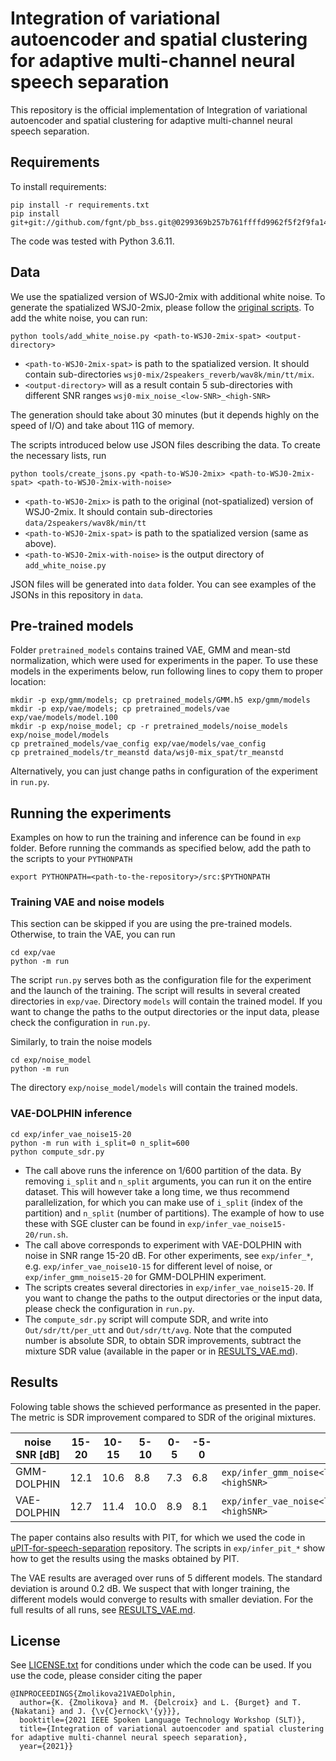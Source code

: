 # Integration of variational autoencoder and spatial clustering for adaptive multi-channel neural speech separation

This repository is the official implementation of Integration of variational autoencoder and spatial clustering for adaptive multi-channel neural speech separation.

## Requirements

To install requirements:
```
pip install -r requirements.txt
pip install git+git://github.com/fgnt/pb_bss.git@0299369b257b761ffffd9962f5f2f9fa14dd43c4
```
The code was tested with Python 3.6.11.

## Data
We use the spatialized version of WSJ0-2mix with additional white noise. To generate the spatialized WSJ0-2mix, please follow the [original scripts](http://www.merl.com/demos/deep-clustering). To add the white noise, you can run:
```
python tools/add_white_noise.py <path-to-WSJ0-2mix-spat> <output-directory>
```
- `<path-to-WSJ0-2mix-spat>` is path to the spatialized version. It should contain sub-directories `wsj0-mix/2speakers_reverb/wav8k/min/tt/mix`.
- `<output-directory>` will as a result contain 5 sub-directories with different SNR ranges `wsj0-mix_noise_<low-SNR>_<high-SNR>`

The generation should take about 30 minutes (but it depends highly on the speed of I/O) and take about 11G of memory.

The scripts introduced below use JSON files describing the data. To create the necessary lists, run
```
python tools/create_jsons.py <path-to-WSJ0-2mix> <path-to-WSJ0-2mix-spat> <path-to-WSJ0-2mix-with-noise>
```
- `<path-to-WSJ0-2mix>` is path to the original (not-spatialized) version of WSJ0-2mix. It should contain sub-directories `data/2speakers/wav8k/min/tt`
- `<path-to-WSJ0-2mix-spat>` is path to the spatialized version (same as above).
- `<path-to-WSJ0-2mix-with-noise>` is the output directory of `add_white_noise.py`

JSON files will be generated into `data` folder. You can see examples of the JSONs in this repository in `data`.

## Pre-trained models
Folder `pretrained_models` contains trained VAE, GMM and mean-std normalization, which were used for experiments in the paper. To use these models in the experiments below, run following lines to copy them to proper location:
```
mkdir -p exp/gmm/models; cp pretrained_models/GMM.h5 exp/gmm/models
mkdir -p exp/vae/models; cp pretrained_models/vae exp/vae/models/model.100
mkdir -p exp/noise_model; cp -r pretrained_models/noise_models exp/noise_model/models
cp pretrained_models/vae_config exp/vae/models/vae_config
cp pretrained_models/tr_meanstd data/wsj0-mix_spat/tr_meanstd
```
Alternatively, you can just change paths in configuration of the experiment in `run.py`.

## Running the experiments
Examples on how to run the training and inference can be found in `exp` folder. Before running the commands as specified below, add the path to the scripts to your `PYTHONPATH`
```
export PYTHONPATH=<path-to-the-repository>/src:$PYTHONPATH
```

### Training VAE and noise models
This section can be skipped if you are using the pre-trained models. Otherwise, to train the VAE, you can run
```
cd exp/vae
python -m run
```
The script `run.py` serves both as the configuration file for the experiment and the launch of the training. The script will results in several created directories in `exp/vae`. Directory `models` will contain the trained model. If you want to change the paths to the output directories or the input data, please check the configuration in `run.py`.

Similarly, to train the noise models
```
cd exp/noise_model
python -m run
```
The directory `exp/noise_model/models` will contain the trained models.

### VAE-DOLPHIN inference
```
cd exp/infer_vae_noise15-20
python -m run with i_split=0 n_split=600
python compute_sdr.py
```
- The call above runs the inference on 1/600 partition of the data. By removing `i_split` and `n_split` arguments, you can run it on the entire dataset. This will however take a long time, we thus recommend parallelization, for which you can make use of `i_split` (index of the partition) and `n_split` (number of partitions). The example of how to use these with SGE cluster can be found in `exp/infer_vae_noise15-20/run.sh`.
- The call above corresponds to experiment with VAE-DOLPHIN with noise in SNR range 15-20 dB. For other experiments, see `exp/infer_*`, e.g. `exp/infer_vae_noise10-15` for different level of noise, or `exp/infer_gmm_noise15-20` for GMM-DOLPHIN experiment.
- The scripts creates several directories in `exp/infer_vae_noise15-20`. If you want to change the paths to the output directories or the input data, please check the configuration in `run.py`.
- The `compute_sdr.py` script will compute SDR, and write into `Out/sdr/tt/per_utt` and `Out/sdr/tt/avg`. Note that the computed number is absolute SDR, to obtain SDR improvements, subtract the mixture SDR value (available in the paper or in [RESULTS_VAE.md](RESULTS_VAE.md)).


## Results
Folowing table shows the schieved performance as presented in the paper. The metric is SDR improvement compared to SDR of the original mixtures.

| noise SNR [dB] | 15-20 | 10-15 | 5-10 | 0-5  | -5-0 |                                             |
|----------------|-------|-------|------|------|------|---------------------------------------------|
| GMM-DOLPHIN    | 12.1  | 10.6  | 8.8  | 7.3  | 6.8  | `exp/infer_gmm_noise<lowSNR>-<highSNR>`     |
| VAE-DOLPHIN    | 12.7  | 11.4  | 10.0 | 8.9  | 8.1  | `exp/infer_vae_noise<lowSNR>-<highSNR>`     |

The paper contains also results with PIT, for which we used the code in [uPIT-for-speech-separation](https://github.com/funcwj/uPIT-for-speech-separation) repository. The scripts in `exp/infer_pit_*` show how to get the results using the masks obtained by PIT.

The VAE results are averaged over runs of 5 different models. The standard deviation is around 0.2 dB. We suspect that with longer training, the different models would converge to results with smaller deviation. For the full results of all runs, see [RESULTS_VAE.md](RESULTS_VAE.md).

## License
See [LICENSE.txt](LICENSE.txt) for conditions under which the code can be used. If you use the code, please consider citing the paper
```
@INPROCEEDINGS{Zmolikova21VAEDolphin,
  author={K. {Zmolikova} and M. {Delcroix} and L. {Burget} and T. {Nakatani} and J. {\v{C}ernock\'{y}}},
  booktitle={2021 IEEE Spoken Language Technology Workshop (SLT)}, 
  title={Integration of variational autoencoder and spatial clustering for adaptive multi-channel neural speech separation}, 
  year={2021}}
```

